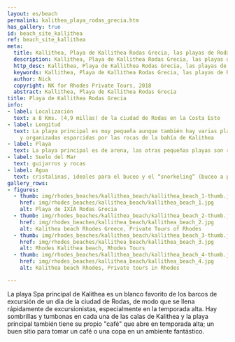 ```yaml
---
layout: es/beach
permalink: kalithea_playa_rodas_grecia.htm
has_gallery: true
id: beach_site_kallithea
ref: beach_site_kallithea
meta:
  title: Kallithea, Playa de Kallithea Rodas Grecia, las playas de Rodas Grecia
  description: Kallithea, Playa de Kallithea Rodas Grecia, las playas de Rodas Grecia
  http_desc: Kallithea, Playa de Kallithea Rodas Grecia, las playas de Rodas Grecia
  keywords: Kallithea, Playa de Kallithea Rodas Grecia, las playas de Rodas Grecia
  author: Nick
  copyright: NK for Rhodes Private Tours, 2018
  abstract: Kallithea, Playa de Kallithea Rodas Grecia
title: Playa de Kallithea Rodas Grecia
info:
- label: Localización
  text: a 8 Kms. (4,9 millas) de la ciudad de Rodas en la Costa Este
- label: Longitud
  text: La playa principal es muy pequeña aunque también hay varias playas pequeñas
    y organizadas esparcidas por las rocas de la bahía de Kalithea
- label: Playa
  text: La playa principal es de arena, las otras pequeñas playas son rocosas
- label: Suelo del Mar
  text: guijarros y rocas
- label: Agua
  text: cristalinas, ideales para el buceo y el “snorkeling” (buceo a pulmón)
gallery_rows:
- figures:
  - thumb: img/rhodes_beaches/kallithea_beach/kallithea_beach_1-thumb.jpg
    href: img/rhodes_beaches/kallithea_beach/kallithea_beach_1.jpg
    alt: Playa de IXIA Rodas Grecia
  - thumb: img/rhodes_beaches/kallithea_beach/kallithea_beach_2-thumb.jpg
    href: img/rhodes_beaches/kallithea_beach/kallithea_beach_2.jpg
    alt: Kalithea beach Rhodes Greece, Private Tours of Rhodes
  - thumb: img/rhodes_beaches/kallithea_beach/kallithea_beach_3-thumb.jpg
    href: img/rhodes_beaches/kallithea_beach/kallithea_beach_3.jpg
    alt: Rhodes Kalithea beach, Rhodes Tours
  - thumb: img/rhodes_beaches/kallithea_beach/kallithea_beach_4-thumb.jpg
    href: img/rhodes_beaches/kallithea_beach/kallithea_beach_4.jpg
    alt: Kalithea beach Rhodes, Private tours in Rhodes

---
```

La playa Spa principal de Kalithea es un blanco favorito de los barcos de excursión de un día de la ciudad de Rodas, de modo que se llena rápidamente de excursionistas, especialmente en la temporada alta. Hay sombrillas y tumbonas en cada una de las calas de Kalithea y la playa principal también tiene su propio "café" que abre en temporada alta; un buen sitio para tomar un café o una copa en un ambiente fantástico.